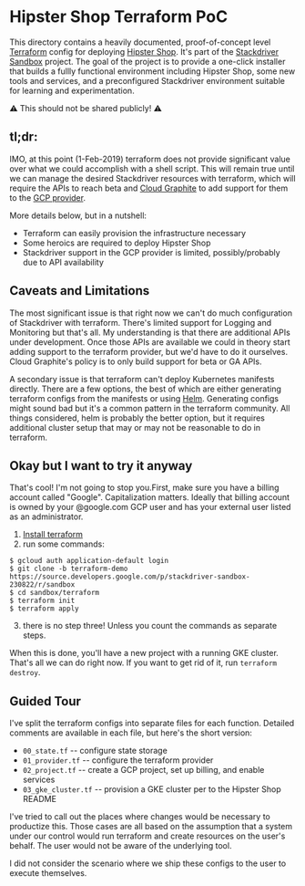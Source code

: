 Hipster Shop Terraform PoC
================================================================================

This directory contains a heavily documented, proof-of-concept level [Terraform]
config for deploying [Hipster Shop]. It's part of the [Stackdriver Sandbox]
project. The goal of the project is to provide a one-click installer that builds
a fullly functional environment including Hipster Shop, some new tools and
services, and a preconfigured Stackdriver environment suitable for learning and
experimentation.

[Terraform]: https://www.terraform.io/
[Hipster Shop]: https://github.com/GoogleCloudPlatform/microservices-demo
[Stackdriver Sandbox]: https://docs.google.com/document/d/1mz7VfgQN8Yi6-4H25FrQu6z8LeZfWJksd-cvgeD26A8/edit

⚠️ This should not be shared publicly! ⚠️

tl;dr:
--------------------------------------------------------------------------------

IMO, at this point (1-Feb-2019) terraform does not provide significant value
over what we could accomplish with a shell script. This will remain true until
we can manage the desired Stackdriver resources with terraform, which will
require the APIs to reach beta and [Cloud Graphite] to add support for them to
the [GCP provider].

More details below, but in a nutshell:

* Terraform can easily provision the infrastructure necessary
* Some heroics are required to deploy Hipster Shop
* Stackdriver support in the GCP provider is limited, possibly/probably due to
  API availability

[Cloud Graphite]: http://go/cloud-graphite/projects/terraform.md
[GCP provider]: https://www.terraform.io/docs/providers/google/index.html

Caveats and Limitations
--------------------------------------------------------------------------------

The most significant issue is that right now we can't do much configuration of
Stackdriver with terraform. There's limited support for Logging and Monitoring
but that's all. My understanding is that there are additional APIs under
development. Once those APIs are available we could in theory start adding
support to the terraform provider, but we'd have to do it ourselves. Cloud
Graphite's policy is to only build support for beta or GA APIs.

A secondary issue is that terraform can't deploy Kubernetes manifests
directly. There are a few options, the best of which are either generating
terraform configs from the manifests or using [Helm]. Generating configs might
sound bad but it's a common pattern in the terraform community. All things
considered, helm is probably the better option, but it requires additional
cluster setup that may or may not be reasonable to do in terraform.

[Helm]: https://helm.sh

Okay but I want to try it anyway
--------------------------------------------------------------------------------

That's cool! I'm not going to stop you.First, make sure you have a billing
account called "Google". Capitalization matters. Ideally that billing account is
owned by your @google.com GCP user and has your external user listed as an
administrator.

1. [Install terraform]
2. run some commands:

```
$ gcloud auth application-default login
$ git clone -b terraform-demo https://source.developers.google.com/p/stackdriver-sandbox-230822/r/sandbox
$ cd sandbox/terraform
$ terraform init
$ terraform apply
```

3. there is no step three! Unless you count the commands as separate steps.

When this is done, you'll have a new project with a running GKE cluster. That's
all we can do right now. If you want to get rid of it, run `terraform destroy`.

[Install terraform]: https://www.terraform.io/downloads.html

Guided Tour
--------------------------------------------------------------------------------

I've split the terraform configs into separate files for each function. Detailed
comments are available in each file, but here's the short version:

* `00_state.tf` -- configure state storage
* `01_provider.tf` -- configure the terraform provider
* `02_project.tf` -- create a GCP project, set up billing, and enable services
* `03_gke_cluster.tf` -- provision a GKE cluster per to the Hipster Shop README

I've tried to call out the places where changes would be necessary to productize
this. Those cases are all based on the assumption that a system under our
control would run terraform and create resources on the user's behalf. The user
would not be aware of the underlying tool.

I did not consider the scenario where we ship these configs to the user to
execute themselves.
